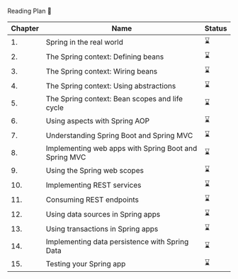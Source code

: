 Reading Plan 📘

|Chapter|Name|Status|
|--|----|---------|
|1.|Spring in the real world |⌛|
|2.|The Spring context: Defining beans|⌛|
|3.|The Spring context: Wiring beans|⌛|
|4.|The Spring context: Using abstractions|⌛|
|5.|The Spring context: Bean scopes and life cycle|⌛|
|6.|Using aspects with Spring AOP|⌛|
|7.|Understanding Spring Boot and Spring MVC|⌛|
|8.|Implementing web apps with Spring Boot and Spring MVC|⌛|
|9.|Using the Spring web scopes|⌛|
|10.|Implementing REST services|⌛|
|11.|Consuming REST endpoints|⌛|
|12.|Using data sources in Spring apps|⌛|
|13.|Using transactions in Spring apps|⌛|
|14.|Implementing data persistence with Spring Data|⌛|
|15.|Testing your Spring app|⌛|
